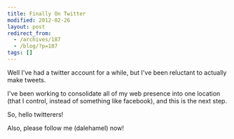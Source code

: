```yaml
---
title: Finally On Twitter
modified: 2012-02-26
layout: post
redirect_from:
  - /archives/187
  - /blog/?p=187
tags: []
---
```



Well I've had a twitter account for a while, but I've been reluctant to actually make tweets.

I've been working to consolidate all of my web presence into one location (that I control, instead of something like facebook), and this is the next step.

So, hello twitterers!

Also, please follow me (dalehamel) now!
